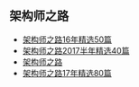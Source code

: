 ## 架构师之路

- [架构师之路16年精选50篇](https://mp.weixin.qq.com/s?__biz=MjM5ODYxMDA5OQ==&mid=2651959886&idx=1&sn=03e45a5014053607eff5e55ed2c660d7)
- [架构师之路2017半年精选40篇](https://mp.weixin.qq.com/s?__biz=MjM5ODYxMDA5OQ==&mid=2651960243&idx=1&sn=c5d0de35c6d87e08370eef4179ff66bb)
- [架构师之路](https://www.w3cschool.cn/architectroad/)
- [架构师之路17年精选80篇](http://www.10tiao.com/html/249/201803/2651960945/1.html)
